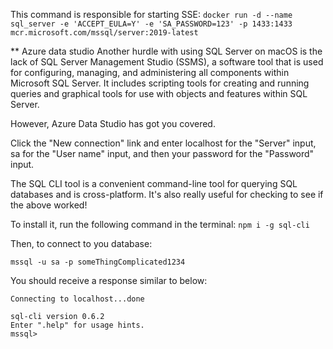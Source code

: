 This command is responsible for starting SSE: `docker run -d --name sql_server -e 'ACCEPT_EULA=Y' -e 'SA_PASSWORD=123' -p 1433:1433 mcr.microsoft.com/mssql/server:2019-latest`


** Azure data studio
Another hurdle with using SQL Server on macOS is the lack of SQL Server Management Studio (SSMS), a software tool that is used for configuring, managing, and administering all components within Microsoft SQL Server. It includes scripting tools for creating and running queries and graphical tools for use with objects and features within SQL Server.

However, Azure Data Studio has got you covered.

Click the "New connection" link and enter localhost for the "Server" input, sa for the "User name" input, and then your password for the "Password" input.

The SQL CLI tool is a convenient command-line tool for querying SQL databases and is cross-platform. It's also really useful for checking to see if the above worked!

To install it, run the following command in the terminal:
`npm i -g sql-cli`

Then, to connect to you database:

`mssql -u sa -p someThingComplicated1234`

You should receive a response similar to below:

```
Connecting to localhost...done

sql-cli version 0.6.2
Enter ".help" for usage hints.
mssql>
```